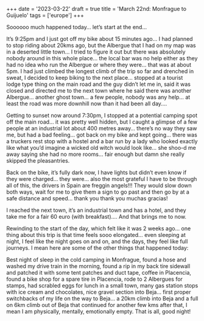 +++
date = '2023-03-22'
draft = true
title = 'March 22nd: Monfrague to  Guijuelo'
tags = ['europe']
+++

Soooooo much happened today… let’s start at the end…

It’s 9:25pm and I just got off my bike about 15 minutes ago… I had planned to stop riding about 20kms ago, but the Albergue that I had on my map was in a deserted little town… I tried to figure it out but there was absolutely nobody around in this whole place… the local bar was no help either as they had no idea who run the Albergue or where they were… that was at about 5pm. I had just climbed the longest climb of the trip so far and drenched in sweat, I decided to keep biking to the next place… stopped at a tourist lodge type thing on the main road and the guy didn’t let me in, said it was closed and directed me to the next town where he said there was another Albergue… another ghost town… a few people, nobody was any help… at least the road was more downhill now than it had been all day….

Getting to sunset now around 7:30pm, I stopped at a potential camping spot off the main road… it was pretty well hidden, but I caught a glimpse of a few people at an industrial lot about 400 metres away… there’s no way they saw me, but had a bad feeling… got back on my bike and kept going… there was a truckers rest stop with a hostel and a bar run by a lady who looked exactly like what you’d imagine a wicked old witch would look like… she shoo-d me away saying she had no more rooms… fair enough but damn she really skipped the pleasantries.

Back on the bike, it’s fully dark now, I have lights but didn’t even know if they were charged… they were… also the most grateful I have to be through all of this, the drivers in Spain are freggin angels!!! They would slow down both ways, wait for me to give them a sign to go past and then go by at a safe distance and speed… thank you thank you muchas gracias! 

I reached the next town, it’s an industrial town and has a hotel, and they take me for a fair 60 euro (with breakfast)…. And that brings me to now.

Rewinding to the start of the day, which felt like it was 2 weeks ago… one thing about this trip is that time feels sooo elongated… even sleeping at night, I feel like the night goes on and on, and the days, they feel like full journeys. I mean here are some of the other things that happened today:

Best night of sleep in the cold camping in Monfrague, found a hose and washed my drive train in the morning, found a rip in my back tire sidewall and patched it with some tent patches and duct tape, coffee in Placencia, found a bike shop for a spare tire in Placencia, rode to 2 Albergues for stamps, had scrabled eggs for lunch in a small town, many gas station stops with ice cream and chocolates, nice gravel section into Beja… first proper switchbacks of my life on the way to Beja… a 20km climb into Beja and a full on 6km climb out of Beja that continued for another few kms after that, I mean I am physically, mentally, emotionally empty. That is all, good night!